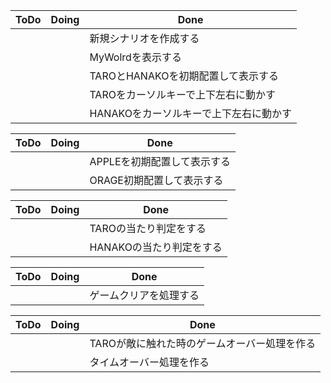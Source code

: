 | ToDo | Doing | Done |
| ---- | ---- | ---- |
|  |  | 新規シナリオを作成する |
|  |  | MyWolrdを表示する |
|  |  | TAROとHANAKOを初期配置して表示する  |
|  |  | TAROをカーソルキーで上下左右に動かす |
|  |  | HANAKOをカーソルキーで上下左右に動かす |


| ToDo | Doing | Done |
| ---- | ---- | ---- |
|  |  | APPLEを初期配置して表示する |
|  |  | ORAGE初期配置して表示する |

| ToDo | Doing | Done |
| ---- | ---- | ---- |
|  |  | TAROの当たり判定をする |
|  |  | HANAKOの当たり判定をする |

| ToDo | Doing | Done |
| ---- | ---- | ---- |
|  |  | ゲームクリアを処理する |

| ToDo | Doing | Done |
| ---- | ---- | ---- |
|  |  | TAROが敵に触れた時のゲームオーバー処理を作る |
|  |  | タイムオーバー処理を作る |
